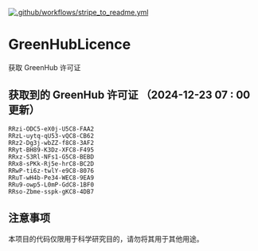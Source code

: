 [![.github/workflows/stripe_to_readme.yml](https://github.com/zjx-kimi/GreenHubLicence/actions/workflows/stripe_to_readme.yml/badge.svg)](https://github.com/zjx-kimi/GreenHubLicence/actions/workflows/stripe_to_readme.yml)
# GreenHubLicence
获取 GreenHub 许可证
## 获取到的 GreenHub 许可证 （2024-12-23 07 : 00 更新）
```
RRzi-ODC5-eX0j-U5C8-FAA2
RRzL-uytq-qU53-vQC8-CB62
RRz2-Dg3j-wbZZ-f8C8-3AF2
RRyt-BH89-K3Dz-XFC8-F495
RRxz-S3Rl-NFs1-G5C8-BEBD
RRx8-sPKk-Rj5e-hrC8-BC2D
RRwP-ti6z-twlY-e9C8-8076
RRuT-wH4b-Pe34-WEC8-9EA9
RRu9-owp5-L0mP-GdC8-1BF0
RRso-Zbme-sspk-gKC8-4DB7
```

## 注意事项

本项目的代码仅限用于科学研究目的，请勿将其用于其他用途。

